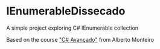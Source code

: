 # IEnumerableDissecado
A simple project exploring C# IEnumerable collection

Based on the course ["C# Avançado"](https://www.youtube.com/watch?v=spPwskDosUk&t=8s) from Alberto Monteiro
